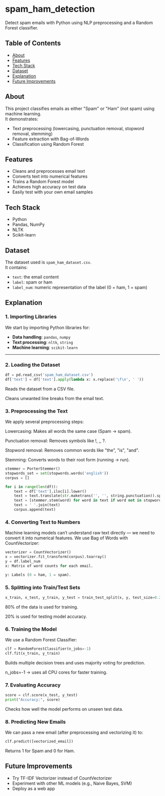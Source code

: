 # spam_ham_detection
Detect spam emails with Python using NLP preprocessing and a Random Forest classifier.

## Table of Contents
- [About](#about)
- [Features](#features)
- [Tech Stack](#tech-stack)
- [Dataset](#dataset)
- [Explanation](#explanation)
- [Future Improvements](#future-improvements)


## About
This project classifies emails as either "Spam" or "Ham" (not spam) using machine learning.  
It demonstrates:
- Text preprocessing (lowercasing, punctuation removal, stopword removal, stemming)
- Feature extraction with Bag-of-Words
- Classification using Random Forest


## Features
- Cleans and preprocesses email text
- Converts text into numerical features
- Trains a Random Forest model
- Achieves high accuracy on test data
- Easily test with your own email samples


## Tech Stack
- Python 
- Pandas, NumPy
- NLTK
- Scikit-learn

## Dataset
The dataset used is `spam_ham_dataset.csv`.  
It contains:
- `text`: the email content
- `label`: spam or ham
- `label_num`: numeric representation of the label (0 = ham, 1 = spam)


## Explanation

### 1. Importing Libraries
We start by importing Python libraries for:
- **Data handling**: `pandas`, `numpy`
- **Text processing**: `nltk`, `string`
- **Machine learning**: `scikit-learn`

---

### 2. Loading the Dataset
```python
df = pd.read_csv('spam_ham_dataset.csv')
df['text'] = df['text'].apply(lambda x: x.replace('\f\n', ' '))
```
Reads the dataset from a CSV file.

Cleans unwanted line breaks from the email text.

### 3. Preprocessing the Text

We apply several preprocessing steps:

Lowercasing: Makes all words the same case (Spam → spam).

Punctuation removal: Removes symbols like !, ,, ?.

Stopword removal: Removes common words like "the", "is", "and".

Stemming: Converts words to their root form (running → run).
```python
stemmer = PorterStemmer()
stopwords_set = set(stopwords.words('english'))
corpus = []

for i in range(len(df)):
    text = df['text'].iloc[i].lower()
    text = text.translate(str.maketrans('', '', string.punctuation)).split()
    text = [stemmer.stem(word) for word in text if word not in stopwords_set]
    text = ' '.join(text)
    corpus.append(text)
```

### 4. Converting Text to Numbers
Machine learning models can’t understand raw text directly — we need to convert it into numerical features.
We use Bag of Words with CountVectorizer:
```python
vectorizer = CountVectorizer()
x = vectorizer.fit_transform(corpus).toarray()
y = df.label_num
x: Matrix of word counts for each email.

y: Labels (0 = ham, 1 = spam).
```

### 5. Splitting into Train/Test Sets
```python
x_train, x_test, y_train, y_test = train_test_split(x, y, test_size=0.2)
```
80% of the data is used for training.

20% is used for testing model accuracy.

### 6. Training the Model
We use a Random Forest Classifier:
```python
clf = RandomForestClassifier(n_jobs=-1)
clf.fit(x_train, y_train)
```
Builds multiple decision trees and uses majority voting for prediction.

n_jobs=-1 → uses all CPU cores for faster training.

### 7. Evaluating Accuracy
```python
score = clf.score(x_test, y_test)
print("Accuracy:", score)
```
Checks how well the model performs on unseen test data.

### 8. Predicting New Emails
We can pass a new email (after preprocessing and vectorizing it) to:
```python
clf.predict([vectorized_email])
```
Returns 1 for Spam and 0 for Ham.

## Future Improvements
- Try TF-IDF Vectorizer instead of CountVectorizer
- Experiment with other ML models (e.g., Naive Bayes, SVM)
- Deploy as a web app





